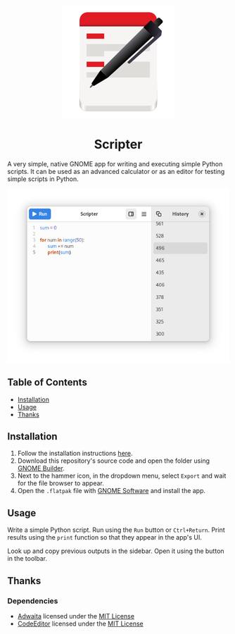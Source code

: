 <p align="center">
  <img width="256" alt="Scripter Icon" src="data/icons/io.github.david_swift.Scripter.svg">
  <h1 align="center">Scripter</h1>
</p>

A very simple, native GNOME app for writing and executing simple Python scripts.
It can be used as an advanced calculator or as an editor for testing simple scripts in Python.

![Screenshot](data/icons/Screenshot.png)

## Table of Contents

- [Installation](#Installation)
- [Usage](#Usage)
- [Thanks](#Thanks)

## Installation

1. Follow the installation instructions [here](https://github.com/AparokshaUI/AdwaitaTemplate#install-the-swift-freedesktop-sdk-extension).
2. Download this repository's source code and open the folder using [GNOME Builder](https://apps.gnome.org/Builder/).
3. Next to the hammer icon, in the dropdown menu, select `Export` and wait for the file browser to appear.
4. Open the `.flatpak` file with [GNOME Software](https://apps.gnome.org/Software/) and install the app.

## Usage

Write a simple Python script. Run using the `Run` button or `Ctrl+Return`.
Print results using the `print` function so that they appear in the app's UI.

Look up and copy previous outputs in the sidebar. Open it using the button in the toolbar.

## Thanks

### Dependencies
- [Adwaita](https://github.com/AparokshaUI/Adwaita) licensed under the [MIT License](https://github.com/AparokshaUI/Adwaita/blob/main/LICENSE.md)
- [CodeEditor](https://github.com/AparokshaUI/CodeEditor) licensed under the [MIT License](https://github.com/AparokshaUI/CodeEditor/blob/main/LICENSE.md)
